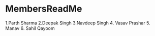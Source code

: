# MembersReadMe
1.Parth Sharma
2.Deepak Singh
3.Navdeep Singh
4. Vasav Prashar
5. Manav
6. Sahil Qayoom
